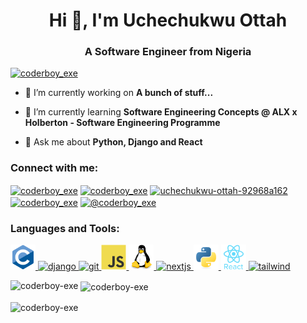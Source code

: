 <h1 align="center">Hi 👋, I'm Uchechukwu Ottah</h1>
<h3 align="center">A Software Engineer from Nigeria</h3>

<p align="left"> <a href="https://twitter.com/coderboy_exe" target="blank"><img src="https://img.shields.io/twitter/follow/coderboy_exe?logo=twitter&style=for-the-badge" alt="coderboy_exe" /></a> </p>

- 🔭 I’m currently working on **A bunch of stuff...**

- 🌱 I’m currently learning **Software Engineering Concepts @ ALX x Holberton - Software Engineering Programme**

- 💬 Ask me about **Python, Django and React**

<h3 align="left">Connect with me:</h3>
<p align="left">
<a href="https://dev.to/coderboy_exe" target="blank"><img align="center" src="https://raw.githubusercontent.com/rahuldkjain/github-profile-readme-generator/master/src/images/icons/Social/devto.svg" alt="coderboy_exe" height="30" width="40" /></a>
<a href="https://twitter.com/coderboy_exe" target="blank"><img align="center" src="https://raw.githubusercontent.com/rahuldkjain/github-profile-readme-generator/master/src/images/icons/Social/twitter.svg" alt="coderboy_exe" height="30" width="40" /></a>
<a href="https://linkedin.com/in/uchechukwu-ottah-92968a162" target="blank"><img align="center" src="https://raw.githubusercontent.com/rahuldkjain/github-profile-readme-generator/master/src/images/icons/Social/linked-in-alt.svg" alt="uchechukwu-ottah-92968a162" height="30" width="40" /></a>
<a href="https://instagram.com/coderboy_exe" target="blank"><img align="center" src="https://raw.githubusercontent.com/rahuldkjain/github-profile-readme-generator/master/src/images/icons/Social/instagram.svg" alt="coderboy_exe" height="30" width="40" /></a>
<a href="https://medium.com/@coderboy_exe" target="blank"><img align="center" src="https://raw.githubusercontent.com/rahuldkjain/github-profile-readme-generator/master/src/images/icons/Social/medium.svg" alt="@coderboy_exe" height="30" width="40" /></a>
</p>

<h3 align="left">Languages and Tools:</h3>
<p align="left"> <a href="https://www.cprogramming.com/" target="_blank" rel="noreferrer"> <img src="https://raw.githubusercontent.com/devicons/devicon/master/icons/c/c-original.svg" alt="c" width="40" height="40"/> </a> <a href="https://www.djangoproject.com/" target="_blank" rel="noreferrer"> <img src="https://cdn.worldvectorlogo.com/logos/django.svg" alt="django" width="40" height="40"/> </a> <a href="https://git-scm.com/" target="_blank" rel="noreferrer"> <img src="https://www.vectorlogo.zone/logos/git-scm/git-scm-icon.svg" alt="git" width="40" height="40"/> </a> <a href="https://developer.mozilla.org/en-US/docs/Web/JavaScript" target="_blank" rel="noreferrer"> <img src="https://raw.githubusercontent.com/devicons/devicon/master/icons/javascript/javascript-original.svg" alt="javascript" width="40" height="40"/> </a> <a href="https://www.linux.org/" target="_blank" rel="noreferrer"> <img src="https://raw.githubusercontent.com/devicons/devicon/master/icons/linux/linux-original.svg" alt="linux" width="40" height="40"/> </a> <a href="https://nextjs.org/" target="_blank" rel="noreferrer"> <img src="https://cdn.worldvectorlogo.com/logos/nextjs-2.svg" alt="nextjs" width="40" height="40"/> </a> <a href="https://www.python.org" target="_blank" rel="noreferrer"> <img src="https://raw.githubusercontent.com/devicons/devicon/master/icons/python/python-original.svg" alt="python" width="40" height="40"/> </a> <a href="https://reactjs.org/" target="_blank" rel="noreferrer"> <img src="https://raw.githubusercontent.com/devicons/devicon/master/icons/react/react-original-wordmark.svg" alt="react" width="40" height="40"/> </a> <a href="https://tailwindcss.com/" target="_blank" rel="noreferrer"> <img src="https://www.vectorlogo.zone/logos/tailwindcss/tailwindcss-icon.svg" alt="tailwind" width="40" height="40"/> </a> </p>

<p><img align="left" src="https://github-readme-stats.vercel.app/api/top-langs?username=coderboy-exe&show_icons=true&locale=en&layout=compact" alt="coderboy-exe" /></p>

<p>&nbsp;<img align="center" src="https://github-readme-stats.vercel.app/api?username=coderboy-exe&show_icons=true&locale=en" alt="coderboy-exe" /></p>

<p><img align="center" src="https://github-readme-streak-stats.herokuapp.com/?user=coderboy-exe&" alt="coderboy-exe" /></p>
